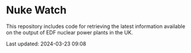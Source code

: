# Nuke Watch

This repository includes code for retrieving the latest information available on the output of EDF nuclear power plants in the UK.

Last updated: 2024-03-23 09:08